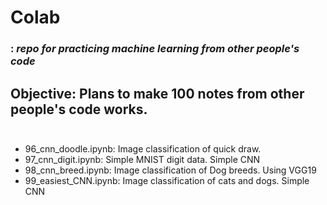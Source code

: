 # Colab
### : *repo for practicing machine learning from other people's code*

Objective: Plans to make 100 notes from other people's code works.
<br>
<br>
-
- 96_cnn_doodle.ipynb: Image classification of quick draw.
- 97_cnn_digit.ipynb: Simple MNIST digit data. Simple CNN
- 98_cnn_breed.ipynb: Image classification of Dog breeds. Using VGG19  
- 99_easiest_CNN.ipynb: Image classification of cats and dogs. Simple CNN
